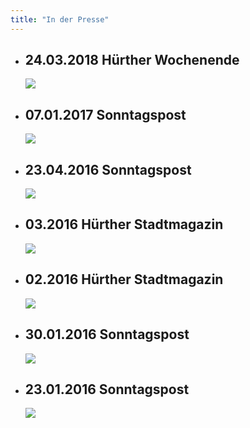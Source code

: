 ```yaml
---
title: "In der Presse"
---
```


<ul>

<li>
<h2> 24.03.2018 Hürther Wochenende </h2>
<img src="{{ site.url }}assets/images/2018-spende/repair.jpg" class="lightbox"/>
</li>

<li>
<h2> 07.01.2017 Sonntagspost </h2>
<img src="{{ site.url }}assets/images/presse/2017-02-04-hbdk-Bericht-Sonntagspost.JPG" class="lightbox"/>
</li>

<li>
<h2> 23.04.2016 Sonntagspost </h2>
<img src="{{ site.url }}assets/images/presse/2016-04-23-Sonntagspost.jpg" class="lightbox"/>
</li>

<li>
<h2> 03.2016 Hürther Stadtmagazin </h2>
<img src="{{ site.url }}assets/images/presse/2016-03-Huerther_Stadtmagazin.jpg" class="lightbox"/>
</li>

<li>
<h2> 02.2016 Hürther Stadtmagazin </h2>
<img src="{{ site.url }}assets/images/presse/2016-02-Huerther_Stadtmagazin.jpg" class="lightbox"/>
</li>


<li>
<h2> 30.01.2016 Sonntagspost </h2>
<img src="{{ site.url }}assets/images/presse/2016-01-30-Sonntagspost.jpg" class="lightbox"/>
</li>

<li>
<h2> 23.01.2016 Sonntagspost </h2>
<img src="{{ site.url }}assets/images/presse/2016-01-23-Sonntagspost.jpg" class="lightbox"/>
</li>


</ul>

